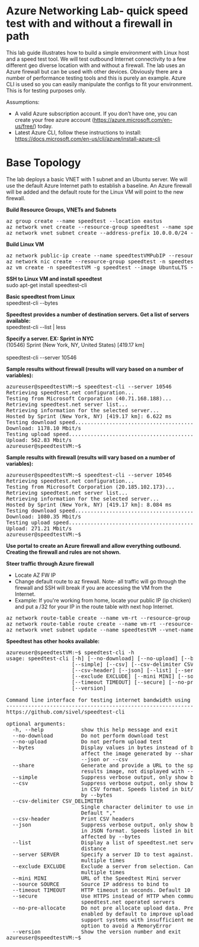 # Azure Networking Lab- quick speed test with and without a firewall in path 

This lab guide illustrates how to build a simple environment with Linux host and a speed test tool. We will test outbound Internet connectivity to a few different geo diverse location with and without a firewall. The lab uses an Azure firewall but can be used with other devices. Obviously there are a number of performance testing tools and this is purely an example. Azure CLI is used so you can easily manipulate the configs to fit your environment. This is for testing purposes only.

Assumptions:
- A valid Azure subscription account. If you don’t have one, you can create your free azure account (https://azure.microsoft.com/en-us/free/) today.
- Latest Azure CLI, follow these instructions to install: https://docs.microsoft.com/en-us/cli/azure/install-azure-cli 

# Base Topology
The lab deploys a basic VNET with 1 subnet and an Ubuntu server. We will use the default Azure Internet path to establish a baseline. An Azure firewall will be added and the default route for the Linux VM will point to the new firewall. 

**Build Resource Groups, VNETs and Subnets**
<pre lang="...">
az group create --name speedtest --location eastus
az network vnet create --resource-group speedtest --name speedtest --location eastus --address-prefixes 10.0.0.0/16 --subnet-name speedtestVM --subnet-prefix 10.0.10.0/24
az network vnet subnet create --address-prefix 10.0.0.0/24 --name AzureFirewallSubnet --resource-group speedtest --vnet-name speedtest
</pre>

**Build Linux VM**
<pre lang="...">
az network public-ip create --name speedtestVMPubIP --resource-group speedtest --location eastus --allocation-method Dynamic
az network nic create --resource-group speedtest -n speedtestVMNIC --location eastus --subnet speedtestVM --private-ip-address 10.0.10.10 --vnet-name speedtest --public-ip-address speedtestVMPubIP
az vm create -n speedtestVM -g speedtest --image UbuntuLTS --admin-username azureuser --admin-password Msft123Msft123 --nics speedtestVMNIC
</pre>

**SSH to Linux VM and install speedtest**</br>
sudo apt-get install speedtest-cli</br>

**Basic speedtest from Linux**</br>
speedtest-cli --bytes 

**Speedtest provides a number of destination servers. Get a list of servers available:**</br>
speedtest-cli --list | less

**Specify a server. EX: Sprint in NYC**</br>
(10546) Sprint (New York, NY, United States) [419.17 km]</br>
</br>
speedtest-cli --server 10546

**Sample results without firewall (results will vary based on a number of variables):**
<pre lang="...">
azureuser@speedtestVM:~$ speedtest-cli --server 10546
Retrieving speedtest.net configuration...
Testing from Microsoft Corporation (40.71.168.188)...
Retrieving speedtest.net server list...
Retrieving information for the selected server...
Hosted by Sprint (New York, NY) [419.17 km]: 6.622 ms
Testing download speed................................................................................
Download: 1178.10 Mbit/s
Testing upload speed......................................................................................................
Upload: 562.83 Mbit/s
azureuser@speedtestVM:~$
</pre>

**Sample results with firewall (results will vary based on a number of variables):**
<pre lang="...">
azureuser@speedtestVM:~$ speedtest-cli --server 10546
Retrieving speedtest.net configuration...
Testing from Microsoft Corporation (20.185.102.173)...
Retrieving speedtest.net server list...
Retrieving information for the selected server...
Hosted by Sprint (New York, NY) [419.17 km]: 8.084 ms
Testing download speed................................................................................
Download: 1080.35 Mbit/s
Testing upload speed......................................................................................................
Upload: 271.21 Mbit/s
azureuser@speedtestVM:~$
</pre>

**Use portal to create an Azure firewall and allow everything outbound. Creating the firewall and rules are not shown.**
</br>

**Steer traffic through Azure firewall**

- Locate AZ FW IP
- Change default route to az firewall. Note- all traffic will go through the firewall and SSH will break if you are accessing the VM from the Internet. 
- Example: If you're working from home, locate your public IP (ip chicken) and put a /32 for your IP in the route table with next hop Internet. 

<pre lang="...">
az network route-table create --name vm-rt --resource-group speedtest
az network route-table route create --name vm-rt --resource-group speedtest --route-table-name vm-rt --address-prefix 0.0.0.0/0 --next-hop-type VirtualAppliance --next-hop-ip-address 10.0.0.4
az network vnet subnet update --name speedtestVM --vnet-name speedtest --resource-group speedtest --route-table vm-rt
</pre>

**Speedtest has other hooks available:**
<pre lang="...">
azureuser@speedtestVM:~$ speedtest-cli -h
usage: speedtest-cli [-h] [--no-download] [--no-upload] [--bytes] [--share]
                     [--simple] [--csv] [--csv-delimiter CSV_DELIMITER]
                     [--csv-header] [--json] [--list] [--server SERVER]
                     [--exclude EXCLUDE] [--mini MINI] [--source SOURCE]
                     [--timeout TIMEOUT] [--secure] [--no-pre-allocate]
                     [--version]

Command line interface for testing internet bandwidth using speedtest.net.
--------------------------------------------------------------------------
https://github.com/sivel/speedtest-cli

optional arguments:
  -h, --help            show this help message and exit
  --no-download         Do not perform download test
  --no-upload           Do not perform upload test
  --bytes               Display values in bytes instead of bits. Does not
                        affect the image generated by --share, nor output from
                        --json or --csv
  --share               Generate and provide a URL to the speedtest.net share
                        results image, not displayed with --csv
  --simple              Suppress verbose output, only show basic information
  --csv                 Suppress verbose output, only show basic information
                        in CSV format. Speeds listed in bit/s and not affected
                        by --bytes
  --csv-delimiter CSV_DELIMITER
                        Single character delimiter to use in CSV output.
                        Default ","
  --csv-header          Print CSV headers
  --json                Suppress verbose output, only show basic information
                        in JSON format. Speeds listed in bit/s and not
                        affected by --bytes
  --list                Display a list of speedtest.net servers sorted by
                        distance
  --server SERVER       Specify a server ID to test against. Can be supplied
                        multiple times
  --exclude EXCLUDE     Exclude a server from selection. Can be supplied
                        multiple times
  --mini MINI           URL of the Speedtest Mini server
  --source SOURCE       Source IP address to bind to
  --timeout TIMEOUT     HTTP timeout in seconds. Default 10
  --secure              Use HTTPS instead of HTTP when communicating with
                        speedtest.net operated servers
  --no-pre-allocate     Do not pre allocate upload data. Pre allocation is
                        enabled by default to improve upload performance. To
                        support systems with insufficient memory, use this
                        option to avoid a MemoryError
  --version             Show the version number and exit
azureuser@speedtestVM:~$
</pre>
